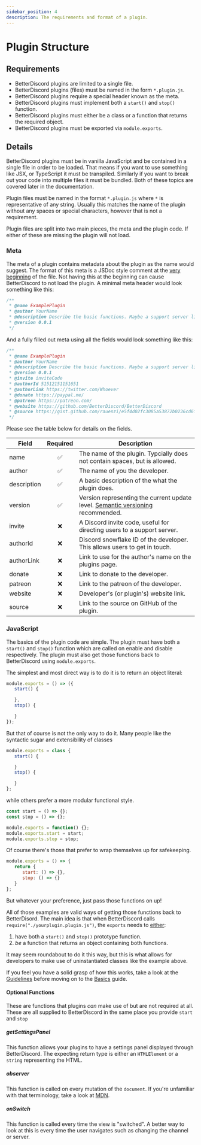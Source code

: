 ```yaml
---
sidebar_position: 4
description: The requirements and format of a plugin.
---
```


# Plugin Structure

## Requirements

 - BetterDiscord plugins are limited to a single file.
 - BetterDiscord plugins (files) must be named in the form `*.plugin.js`.
 - BetterDiscord plugins require a special header known as the meta.
 - BetterDiscord plugins must implement both a `start()` and `stop()` function.
 - BetterDiscord plugins must either be a class or a function that returns the required object.
 - BetterDiscord plugins must be exported via `module.exports`.

## Details

BetterDiscord plugins must be in vanilla JavaScript and be contained in a single file in order to be loaded. That means if you want to use something like JSX, or TypeScript it must be transpiled. Similarly if you want to break out your code into multiple files it must be bundled. Both of these topics are covered later in the documentation.

Plugin files must be named in the format `*.plugin.js` where `*` is representative of any string. Usually this matches the name of the plugin without any spaces or special characters, however that is not a requirement.

Plugin files are split into two main pieces, the meta and the plugin code. If either of these are missing the plugin will not load.

### Meta

The meta of a plugin contains metadata about the plugin as the name would suggest. The format of this meta is a JSDoc style comment at the <u>very beginning</u> of the file. Not having this at the beginning can cause BetterDiscord to not load the plugin. A minimal meta header would look something like this:

```js
/**
 * @name ExamplePlugin
 * @author YourName
 * @description Describe the basic functions. Maybe a support server link.
 * @version 0.0.1
 */
```

And a fully filled out meta using all the fields would look something like this:
```js
/**
 * @name ExamplePlugin
 * @author YourName
 * @description Describe the basic functions. Maybe a support server link.
 * @version 0.0.1
 * @invite inviteCode
 * @authorId 51512151151651
 * @authorLink https://twitter.com/Whoever
 * @donate https://paypal.me/
 * @patreon https://patreon.com/
 * @website https://github.com/BetterDiscord/BetterDiscord
 * @source https://gist.github.com/rauenzi/e5f4d02fc3085a53872b0236cd6f8225
 */
 ```

Please see the table below for details on the fields.


|Field|Required|Description|
|-----|:------:|-----------|
|name|&#x2705;|The name of the plugin. Typcially does not contain spaces, but is allowed.|
|author|&#x2705;|The name of you the developer.|
|description|&#x2705;|A basic description of the what the plugin does.|
|version|&#x2705;|Version representing the current update level. [Semantic versioning](https://semver.org/) recommended.|
|invite|&#x274C;|A Discord invite code, useful for directing users to a support server.|
|authorId|&#x274C;|Discord snowflake ID of the developer. This allows users to get in touch.|
|authorLink|&#x274C;|Link to use for the author's name on the plugins page.|
|donate|&#x274C;|Link to donate to the developer.|
|patreon|&#x274C;|Link to the patreon of the developer.|
|website|&#x274C;|Developer's (or plugin's) website link.|
|source|&#x274C;|Link to the source on GitHub of the plugin.|

### JavaScript

The basics of the plugin code are simple. The plugin must have both a `start()` and `stop()` function which are called on enable and disable respectively. The plugin must also get those functions back to BetterDiscord using `module.exports`.

The simplest and most direct way is to do it is to return an object literal:
```js
module.exports = () => ({
   start() {

   },
   stop() {

   }
});
```

But that of course is not the only way to do it. Many people like the syntactic sugar and extensibility of classes

```js
module.exports = class {
   start() {

   }
   stop() {

   }
};
```

while others prefer a more modular functional style.

```js
const start = () => {};
const stop = () => {};

module.exports = function() {};
module.exports.start = start;
module.exports.stop = stop;
```

Of course there's those that prefer to wrap themselves up for safekeeping.

```js
module.exports = () => {
   return {
      start: () => {},
      stop: () => {}
   }
};
```

But whatever your preference, just pass those functions on up!

All of those examples are valid ways of getting those functions back to BetterDisord. The main idea is that when BetterDiscord calls `require("./yourplugin.plugin.js")`, the `exports` needs to <u>either</u>:
1. have both a `start()` and `stop()` prototype function.
2. _be_ a function that returns an object containing both functions.

It may seem roundabout to do it this way, but this is what allows for developers to make use of uninstantiated classes like the example above.

If you feel you have a solid grasp of how this works, take a look at the [Guidelines](./guidelines) before moving on to the [Basics](../basics) guide.

#### Optional Functions

These are functions that plugins _can_ make use of but are not required at all. These are all supplied to BetterDiscord in the same place you provide `start` and `stop`

##### getSettingsPanel

This function allows your plugins to have a settings panel displayed through BetterDiscord. The expecting return type is either an `HTMLElement` or a `string` representing the HTML.

##### observer

This function is called on every mutation of the `document`. If you're unfamiliar with that terminology, take a look at [MDN](https://developer.mozilla.org/en-US/docs/Web/API/MutationObserver/observe).

##### onSwitch

This function is called every time the view is "switched". A better way to look at this is every time the user navigates such as changing the channel or server.